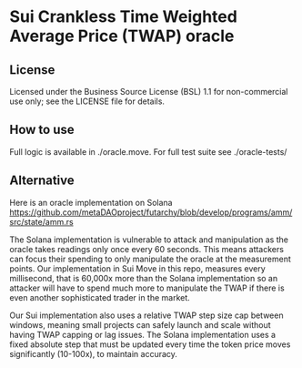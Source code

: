 # Sui Crankless Time Weighted Average Price (TWAP) oracle

## License
Licensed under the Business Source License (BSL) 1.1 for non-commercial use only; see the LICENSE file for details.

## How to use
Full logic is available in ./oracle.move. For full test suite see ./oracle-tests/

## Alternative
Here is an oracle implementation on Solana https://github.com/metaDAOproject/futarchy/blob/develop/programs/amm/src/state/amm.rs

The Solana implementation is vulnerable to attack and manipulation as the oracle takes readings only once every 60 seconds. This means attackers can focus their spending to only manipulate the oracle at the measurement points. Our implementation in Sui Move in this repo, measures every millisecond, that is 60,000x more than the Solana implementation so an attacker will have to spend much more to manipulate the TWAP if there is even another sophisticated trader in the market.

Our Sui implementation also uses a relative TWAP step size cap between windows, meaning small projects can safely launch and scale without having TWAP capping or lag issues. The Solana implementation uses a fixed absolute step that must be updated every time the token price moves significantly (10-100x), to maintain accuracy. 









